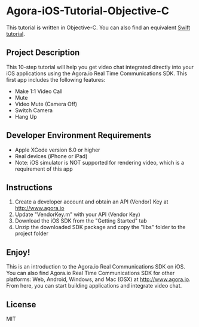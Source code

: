 # Agora-iOS-Tutorial-Objective-C

This tutorial is written in Objective-C. You can also find an equivalent [Swift tutorial](https://github.com/AgoraIO/Agora-iOS-Tutorial-Swift).

## Project Description

This 10-step tutorial will help you get video chat integrated directly into your iOS applications using the Agora.io Real Time Communications SDK. This first app includes the following features:
- Make 1:1 Video Call
- Mute
- Video Mute (Camera Off)
- Switch Camera
- Hang Up

## Developer Environment Requirements

- Apple XCode version 6.0 or higher
- Real devices (iPhone or iPad)
- Note: iOS simulator is NOT supported for rendering video, which is a requirement of this app

## Instructions

1. Create a developer account and obtain an API (Vendor) Key at http://www.agora.io
2. Update "VendorKey.m" with your API (Vendor Key)
3. Download the iOS SDK from the "Getting Started" tab
4. Unzip the downloaded SDK package and copy the "libs" folder to the project folder

## Enjoy!

This is an introduction to the Agora.io Real Communications SDK on iOS. You can also find Agora.io Real Time Communications SDK for other platforms: Web, Android, Windows, and Mac (OSX) at http://www.agora.io. From here, you can start building applications and integrate video chat.

## License

MIT

